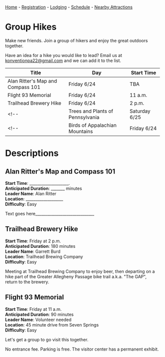 [Home](index.md) - [Registration](registration.md) - [Lodging](lodging.md) - [Schedule](schedule.md) - [Nearby Attractions](nearby-attractions.md)
# Group Hikes

Make new friends. Join a group of hikers and enjoy the great outdoors together.

Have an idea for a hike you would like to lead? Email us at [konventionpa22@gmail.com](mailto:konventionpa22@gmail.com) and we can add it to the list.



| Title                            | Day           | Start Time |
|----------------------------------|---------------|------------|
| Alan Ritter's Map and Compass 101| Friday 6/24   | TBA        |
| Flight 93 Memorial               | Friday 6/24   | 11 a.m.    |
| Trailhead Brewery Hike           | Friday 6/24   | 2 p.m.     |
<!--| Trees and Plants of Pennsylvania | Saturday 6/25 | TBA        |-->
<!--| Birds of Appalachian Mountains   | Friday 6/24   | TBA        |-->

# Descriptions

## Alan Ritter's Map and Compass 101
**Start Time**: ____________________.<br/>
**Anticipated Duration**: _______ minutes<br/>
**Leader Name**: Alan Ritter<br/>
**Location**: ___________________<br/>
**Difficulty**: Easy<br/>

Text goes here______________________________

## Trailhead Brewery Hike
**Start Time**: Friday at 2 p.m.<br/>
**Anticipated Duration**: 180 minutes<br/>
**Leader Name**: Garrett Burd<br/>
**Location**: Trailhead Brewing Company<br/>
**Difficulty**: Easy<br/>

Meeting at Trailhead Brewing Company to enjoy beer, then departing on a hike part of the Greater Allegheny Passage bike trail a.k.a. "The GAP", return to the brewery.

<!--
## Birds of Appalachian Mountains
**Start Time**: {{day}} at {{time}} a.m.<br/>
**Anticipated Duration**: {{time}} minutes<br/>
**Presenter Name**: First Last<br/>
**Location**: TBA<br/>
**Difficulty**: Easy<br/>

Summary of the hike goes here.
-->

## Flight 93 Memorial
**Start Time**: Friday at 11 a.m.<br/>
**Anticipated Duration**: 90 minutes<br/>
**Leader Name**: Volunteer needed<br/>
**Location**: 45 minute drive from Seven Springs<br/>
**Difficulty**: Easy<br/>

Let's get a group to go visit this together.

No entrance fee. Parking is free. The visitor center has a permanent exhibit.

<!--
## Trees and Plants of Pennsylvania
**Start Time**: {{day}} at {{time}} p.m.<br/>
**Anticipated Duration**: {{time}} minutes<br/>
**Presenter Name**: First Last<br/>
**Location**: TBA<br/>
**Difficulty**: Easy<br/>

\>\>Summary of the hike goes here.\<\<
-->